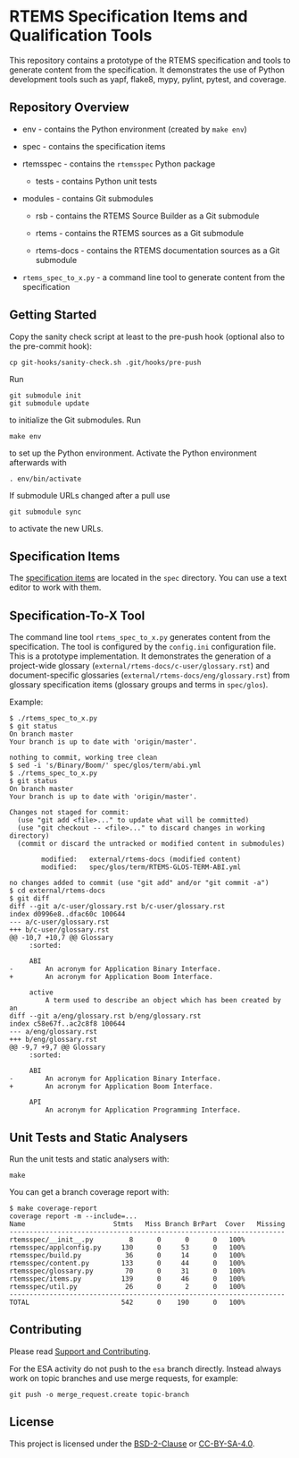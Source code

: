 # RTEMS Specification Items and Qualification Tools

This repository contains a prototype of the RTEMS specification and tools to
generate content from the specification.  It demonstrates the use of Python
development tools such as yapf, flake8, mypy, pylint, pytest, and coverage.

## Repository Overview

* env - contains the Python environment (created by `make env`)

* spec - contains the specification items

* rtemsspec - contains the `rtemsspec` Python package

  * tests - contains Python unit tests

* modules - contains Git submodules

  * rsb - contains the RTEMS Source Builder as a Git submodule

  * rtems - contains the RTEMS sources as a Git submodule

  * rtems-docs - contains the RTEMS documentation sources as a Git submodule

* `rtems_spec_to_x.py` - a command line tool to generate content from the
  specification

## Getting Started

Copy the sanity check script at least to the pre-push hook (optional also to
the pre-commit hook):
```
cp git-hooks/sanity-check.sh .git/hooks/pre-push
```
Run
```
git submodule init
git submodule update
```
to initialize the Git submodules.  Run
```
make env
```
to set up the Python environment.  Activate the Python environment afterwards
with
```
. env/bin/activate
```
If submodule URLs changed after a pull use
```
git submodule sync
```
to activate the new URLs.

## Specification Items

The
[specification items](https://docs.rtems.org/branches/master/eng/req-eng.html#specification-items)
are located in the `spec` directory.  You can use a text editor to work with
them.

## Specification-To-X Tool

The command line tool `rtems_spec_to_x.py` generates content from the
specification.  The tool is configured by the `config.ini` configuration file.
This is a prototype implementation.  It demonstrates the generation of a
project-wide glossary (`external/rtems-docs/c-user/glossary.rst`) and
document-specific glossaries (`external/rtems-docs/eng/glossary.rst`) from
glossary specification items (glossary groups and terms in `spec/glos`).

Example:
```
$ ./rtems_spec_to_x.py
$ git status
On branch master
Your branch is up to date with 'origin/master'.

nothing to commit, working tree clean
$ sed -i 's/Binary/Boom/' spec/glos/term/abi.yml
$ ./rtems_spec_to_x.py
$ git status
On branch master
Your branch is up to date with 'origin/master'.

Changes not staged for commit:
  (use "git add <file>..." to update what will be committed)
  (use "git checkout -- <file>..." to discard changes in working directory)
  (commit or discard the untracked or modified content in submodules)

        modified:   external/rtems-docs (modified content)
        modified:   spec/glos/term/RTEMS-GLOS-TERM-ABI.yml

no changes added to commit (use "git add" and/or "git commit -a")
$ cd external/rtems-docs
$ git diff
diff --git a/c-user/glossary.rst b/c-user/glossary.rst
index d0996e8..dfac60c 100644
--- a/c-user/glossary.rst
+++ b/c-user/glossary.rst
@@ -10,7 +10,7 @@ Glossary
     :sorted:
 
     ABI
-        An acronym for Application Binary Interface.
+        An acronym for Application Boom Interface.
 
     active
         A term used to describe an object which has been created by an
diff --git a/eng/glossary.rst b/eng/glossary.rst
index c58e67f..ac2c8f8 100644
--- a/eng/glossary.rst
+++ b/eng/glossary.rst
@@ -9,7 +9,7 @@ Glossary
     :sorted:
 
     ABI
-        An acronym for Application Binary Interface.
+        An acronym for Application Boom Interface.
 
     API
         An acronym for Application Programming Interface.
```

## Unit Tests and Static Analysers

Run the unit tests and static analysers with:
```
make
```
You can get a branch coverage report with:
```
$ make coverage-report 
coverage report -m --include=...
Name                      Stmts   Miss Branch BrPart  Cover   Missing
---------------------------------------------------------------------
rtemsspec/__init__.py         8      0      0      0   100%
rtemsspec/applconfig.py     130      0     53      0   100%
rtemsspec/build.py           36      0     14      0   100%
rtemsspec/content.py        133      0     44      0   100%
rtemsspec/glossary.py        70      0     31      0   100%
rtemsspec/items.py          139      0     46      0   100%
rtemsspec/util.py            26      0      2      0   100%
---------------------------------------------------------------------
TOTAL                       542      0    190      0   100%
```

## Contributing

Please read
[Support and Contributing](https://docs.rtems.org/branches/master/user/support/index.html).

For the ESA activity do not push to the `esa` branch directly.  Instead always
work on topic branches and use merge requests, for example:
```
git push -o merge_request.create topic-branch
```

## License

This project is licensed under the
[BSD-2-Clause](https://spdx.org/licenses/BSD-2-Clause.html) or
[CC-BY-SA-4.0](https://spdx.org/licenses/CC-BY-SA-4.0.html).
